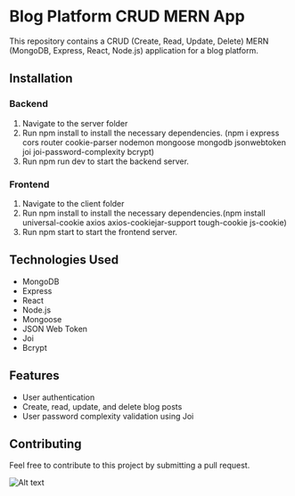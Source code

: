 <!DOCTYPE html>
<html>
<head>
</head>
<body>
  <h1>Blog Platform CRUD MERN App</h1>
  <p>This repository contains a CRUD (Create, Read, Update, Delete) MERN (MongoDB, Express, React, Node.js) application for a blog platform.</p>
  
  <h2>Installation</h2>
  <h3>Backend</h3>
  <ol>
    <li>Navigate to the server folder</li>
    <li>Run npm install to install the necessary dependencies. (npm i express cors router cookie-parser nodemon mongoose mongodb jsonwebtoken joi joi-password-complexity bcrypt) </li>
    <li>Run npm run dev to start the backend server.</li>
  </ol>

  <h3>Frontend</h3>
  <ol>
    <li>Navigate to the client folder</li>
    <li>Run npm install to install the necessary dependencies.(npm install universal-cookie axios axios-cookiejar-support tough-cookie js-cookie)</li>
    <li>Run npm start to start the frontend server.</li>
  </ol>

  <h2>Technologies Used</h2>
  <ul>
    <li>MongoDB</li>
    <li>Express</li>
    <li>React</li>
    <li>Node.js</li>
    <li>Mongoose</li>
    <li>JSON Web Token</li>
    <li>Joi</li>
    <li>Bcrypt</li>
  </ul>

  <h2>Features</h2>
  <ul>
    <li>User authentication</li>
    <li>Create, read, update, and delete blog posts</li>
    <li>User password complexity validation using Joi</li>
  </ul>

  <h2>Contributing</h2>
  <p>Feel free to contribute to this project by submitting a pull request.</p>

</body>
</html>

![Alt text](https://i.postimg.cc/mRRRSgvx/Screenshot-from-2024-04-12-16-42-23.jpg)
